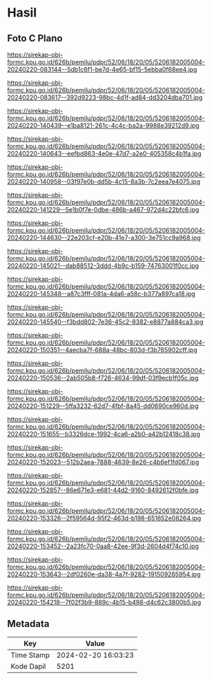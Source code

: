 # Hasil

## Foto C Plano

https://sirekap-obj-formc.kpu.go.id/626b/pemilu/pdpr/52/06/18/20/05/5206182005004-20240220-083144--5db1c6f1-be7d-4e65-bf15-5ebba0f68ee4.jpg

https://sirekap-obj-formc.kpu.go.id/626b/pemilu/pdpr/52/06/18/20/05/5206182005004-20240220-083617--392d9223-98bc-4d1f-ad84-dd3204dba701.jpg

https://sirekap-obj-formc.kpu.go.id/626b/pemilu/pdpr/52/06/18/20/05/5206182005004-20240220-140439--e1ba8121-261c-4c4c-ba2a-9988e39212d9.jpg

https://sirekap-obj-formc.kpu.go.id/626b/pemilu/pdpr/52/06/18/20/05/5206182005004-20240220-140643--eefbd863-4e0e-47d7-a2e0-405358c4b1fa.jpg

https://sirekap-obj-formc.kpu.go.id/626b/pemilu/pdpr/52/06/18/20/05/5206182005004-20240220-140958--03f97e0b-dd5b-4c15-8a3b-7c2eea7e4075.jpg

https://sirekap-obj-formc.kpu.go.id/626b/pemilu/pdpr/52/06/18/20/05/5206182005004-20240220-141229--5e1b0f7e-0dbe-486b-a467-972d4c22bfc6.jpg

https://sirekap-obj-formc.kpu.go.id/626b/pemilu/pdpr/52/06/18/20/05/5206182005004-20240220-144630--22e203cf-e20b-41e7-a300-3e751cc9a968.jpg

https://sirekap-obj-formc.kpu.go.id/626b/pemilu/pdpr/52/06/18/20/05/5206182005004-20240220-145021--dab88512-3ddd-4b9c-b159-74763001f0cc.jpg

https://sirekap-obj-formc.kpu.go.id/626b/pemilu/pdpr/52/06/18/20/05/5206182005004-20240220-145348--a87c3fff-081a-4da6-a58c-b377a897ca18.jpg

https://sirekap-obj-formc.kpu.go.id/626b/pemilu/pdpr/52/06/18/20/05/5206182005004-20240220-145540--f3bdd802-7e36-45c2-8382-e8877a884ca3.jpg

https://sirekap-obj-formc.kpu.go.id/626b/pemilu/pdpr/52/06/18/20/05/5206182005004-20240220-150351--4aecba7f-688a-48bc-803d-f3b765902cff.jpg

https://sirekap-obj-formc.kpu.go.id/626b/pemilu/pdpr/52/06/18/20/05/5206182005004-20240220-150536--2ab505b8-f726-4634-99df-03f9ecb1f05c.jpg

https://sirekap-obj-formc.kpu.go.id/626b/pemilu/pdpr/52/06/18/20/05/5206182005004-20240220-151229--5ffa3232-62d7-4fbf-8a45-dd0690ce960d.jpg

https://sirekap-obj-formc.kpu.go.id/626b/pemilu/pdpr/52/06/18/20/05/5206182005004-20240220-151655--b3326dce-1992-4ca6-a2b0-a42b12418c38.jpg

https://sirekap-obj-formc.kpu.go.id/626b/pemilu/pdpr/52/06/18/20/05/5206182005004-20240220-152023--512b2aea-7888-4639-8e26-c4b6ef1fd067.jpg

https://sirekap-obj-formc.kpu.go.id/626b/pemilu/pdpr/52/06/18/20/05/5206182005004-20240220-152857--86e671e3-e681-44d2-9160-8492612f0bfe.jpg

https://sirekap-obj-formc.kpu.go.id/626b/pemilu/pdpr/52/06/18/20/05/5206182005004-20240220-153326--2f59564d-95f2-463d-b198-651652e08264.jpg

https://sirekap-obj-formc.kpu.go.id/626b/pemilu/pdpr/52/06/18/20/05/5206182005004-20240220-153452--2a23fc70-0aa8-42ee-9f3d-2604d4f74c10.jpg

https://sirekap-obj-formc.kpu.go.id/626b/pemilu/pdpr/52/06/18/20/05/5206182005004-20240220-153643--2df0260e-da38-4a7f-9282-191509265954.jpg

https://sirekap-obj-formc.kpu.go.id/626b/pemilu/pdpr/52/06/18/20/05/5206182005004-20240220-154218--7f02f3b9-889c-4b15-b498-d4c62c3800b5.jpg


## Metadata

| Key        | Value               |
| ---------- | ------------------- |
| Time Stamp | 2024-02-20 16:03:23 |
| Kode Dapil | 5201                |



